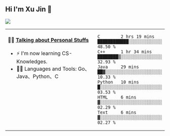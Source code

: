 
## Hi I'm Xu Jin 👋
![](https://komarev.com/ghpvc/?username=jiayouxujin&color=brightgreen&label=PROFILE+VIEWS)



<table align="center">
<tr>
<td valign="top" width="60%">

#### 🏋️‍♀️ <a href="https://github.com/jiayouxujin" target="_blank">Talking about Personal Stuffs</a>
<!-- recent_releases starts -->

- ⚡  I'm now learning CS-Knowledges.  
- 🏊‍♂️ Languages and Tools: Go、Java、Python、C
<!-- recent_releases ends -->
</td>
<td>
 
<!--START_SECTION:waka-->

```text
C        2 hrs 19 mins   ████████████░░░░░░░░░░░░░   48.50 %
C++      1 hr 34 mins    ████████▒░░░░░░░░░░░░░░░░   32.93 %
Java     29 mins         ██▓░░░░░░░░░░░░░░░░░░░░░░   10.33 %
Python   10 mins         █░░░░░░░░░░░░░░░░░░░░░░░░   03.53 %
HTML     6 mins          ▓░░░░░░░░░░░░░░░░░░░░░░░░   02.29 %
Text     6 mins          ▓░░░░░░░░░░░░░░░░░░░░░░░░   02.27 %
```

<!--END_SECTION:waka-->
 
</td>
</tr>
</table>





